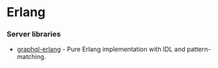 # Erlang

### Server libraries

- [graphql-erlang](https://github.com/shopgun/graphql-erlang) - Pure Erlang implementation with IDL and pattern-matching.
